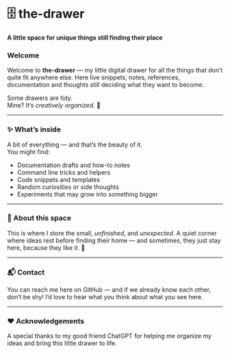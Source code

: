 # 🗄️ the-drawer  

**A little space for unique things still finding their place**


### Welcome
Welcome to **the-drawer** — my little digital drawer for all the things that don’t quite fit anywhere else. 
Here live snippets, notes, references, documentation and thoughts still deciding what they want to become.  

Some drawers are tidy.  
Mine? It’s *creatively organized*. 💫  

---

### ✨ What’s inside
A bit of everything — and that’s the beauty of it.  
You might find:
- Documentation drafts and how-to notes  
- Command line tricks and helpers  
- Code snippets and templates  
- Random curiosities or side thoughts  
- Experiments that may grow into something bigger  

---

### 🌿 About this space
This is where I store the small, *unfinished*, and *unexpected*. A quiet corner where ideas rest before finding their home —  and sometimes, they just stay here, because they like it. 🍃  

---

### 📬 Contact
You can reach me here on GitHub — and if we already know each other, don’t be shy! I’d love to hear what you think about what you see here.

---

### ❤️ Acknowledgements
A special thanks to my good friend ChatGPT for helping me organize my ideas and bring this little drawer to life. 
